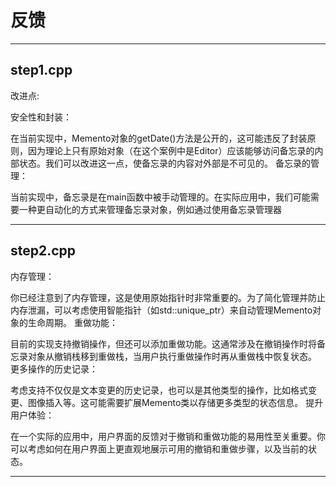 # 反馈

---

## step1.cpp

改进点:

安全性和封装：

在当前实现中，Memento对象的getDate()方法是公开的，这可能违反了封装原则，因为理论上只有原始对象（在这个案例中是Editor）应该能够访问备忘录的内部状态。我们可以改进这一点，使备忘录的内容对外部是不可见的。
备忘录的管理：

当前实现中，备忘录是在main函数中被手动管理的。在实际应用中，我们可能需要一种更自动化的方式来管理备忘录对象，例如通过使用备忘录管理器

---

## step2.cpp

内存管理：

你已经注意到了内存管理，这是使用原始指针时非常重要的。为了简化管理并防止内存泄漏，可以考虑使用智能指针（如std::unique_ptr）来自动管理Memento对象的生命周期。
重做功能：

目前的实现支持撤销操作，但还可以添加重做功能。这通常涉及在撤销操作时将备忘录对象从撤销栈移到重做栈，当用户执行重做操作时再从重做栈中恢复状态。
更多操作的历史记录：

考虑支持不仅仅是文本变更的历史记录，也可以是其他类型的操作，比如格式变更、图像插入等。这可能需要扩展Memento类以存储更多类型的状态信息。
提升用户体验：

在一个实际的应用中，用户界面的反馈对于撤销和重做功能的易用性至关重要。你可以考虑如何在用户界面上更直观地展示可用的撤销和重做步骤，以及当前的状态。

---
